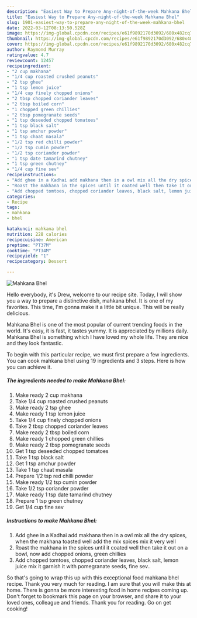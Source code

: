 ```yaml
---
description: "Easiest Way to Prepare Any-night-of-the-week Mahkana Bhel"
title: "Easiest Way to Prepare Any-night-of-the-week Mahkana Bhel"
slug: 1901-easiest-way-to-prepare-any-night-of-the-week-mahkana-bhel
date: 2022-03-12T08:13:50.528Z
image: https://img-global.cpcdn.com/recipes/e61f9892170d3092/680x482cq70/mahkana-bhel-recipe-main-photo.jpg
thumbnail: https://img-global.cpcdn.com/recipes/e61f9892170d3092/680x482cq70/mahkana-bhel-recipe-main-photo.jpg
cover: https://img-global.cpcdn.com/recipes/e61f9892170d3092/680x482cq70/mahkana-bhel-recipe-main-photo.jpg
author: Raymond Murray
ratingvalue: 4.7
reviewcount: 12457
recipeingredient:
- "2 cup makhana"
- "1/4 cup roasted crushed peanuts"
- "2 tsp ghee"
- "1 tsp lemon juice"
- "1/4 cup finely chopped onions"
- "2 tbsp chopped coriander leaves"
- "2 tbsp boiled corn"
- "1 chopped green chillies"
- "2 tbsp pomegranate seeds"
- "1 tsp deseeded chopped tomatoes"
- "1 tsp black salt"
- "1 tsp amchur powder"
- "1 tsp chaat masala"
- "1/2 tsp red chilli powder"
- "1/2 tsp cumin powder"
- "1/2 tsp coriander powder"
- "1 tsp date tamarind chutney"
- "1 tsp green chutney"
- "1/4 cup fine sev"
recipeinstructions:
- "Add ghee in a Kadhai add makhana then in a owl mix all the dry spices, when the makhana toasted well add the mix spices mix it very well"
- "Roast the makhana in the spices until it coated well then take it out on a bowl, now add chopped onions, green chillies"
- "Add chopped tomtoes, chopped coriander leaves, black salt, lemon juice mix it garnish it with pomegranate seeds, fine sev.."
categories:
- Recipe
tags:
- mahkana
- bhel

katakunci: mahkana bhel 
nutrition: 228 calories
recipecuisine: American
preptime: "PT37M"
cooktime: "PT34M"
recipeyield: "1"
recipecategory: Dessert

---
```



![Mahkana Bhel](https://img-global.cpcdn.com/recipes/e61f9892170d3092/680x482cq70/mahkana-bhel-recipe-main-photo.jpg)

Hello everybody, it's Drew, welcome to our recipe site. Today, I will show you a way to prepare a distinctive dish, mahkana bhel. It is one of my favorites. This time, I'm gonna make it a little bit unique. This will be really delicious.



Mahkana Bhel is one of the most popular of current trending foods in the world. It's easy, it is fast, it tastes yummy. It is appreciated by millions daily. Mahkana Bhel is something which I have loved my whole life. They are nice and they look fantastic.


To begin with this particular recipe, we must first prepare a few ingredients. You can cook mahkana bhel using 19 ingredients and 3 steps. Here is how you can achieve it.

<!--inarticleads1-->

##### The ingredients needed to make Mahkana Bhel:

1. Make ready 2 cup makhana
1. Take 1/4 cup roasted crushed peanuts
1. Make ready 2 tsp ghee
1. Make ready 1 tsp lemon juice
1. Take 1/4 cup finely chopped onions
1. Take 2 tbsp chopped coriander leaves
1. Make ready 2 tbsp boiled corn
1. Make ready 1 chopped green chillies
1. Make ready 2 tbsp pomegranate seeds
1. Get 1 tsp deseeded chopped tomatoes
1. Take 1 tsp black salt
1. Get 1 tsp amchur powder
1. Take 1 tsp chaat masala
1. Prepare 1/2 tsp red chilli powder
1. Make ready 1/2 tsp cumin powder
1. Take 1/2 tsp coriander powder
1. Make ready 1 tsp date tamarind chutney
1. Prepare 1 tsp green chutney
1. Get 1/4 cup fine sev




<!--inarticleads2-->

##### Instructions to make Mahkana Bhel:

1. Add ghee in a Kadhai add makhana then in a owl mix all the dry spices, when the makhana toasted well add the mix spices mix it very well
1. Roast the makhana in the spices until it coated well then take it out on a bowl, now add chopped onions, green chillies
1. Add chopped tomtoes, chopped coriander leaves, black salt, lemon juice mix it garnish it with pomegranate seeds, fine sev..




So that's going to wrap this up with this exceptional food mahkana bhel recipe. Thank you very much for reading. I am sure that you will make this at home. There is gonna be more interesting food in home recipes coming up. Don't forget to bookmark this page on your browser, and share it to your loved ones, colleague and friends. Thank you for reading. Go on get cooking!
